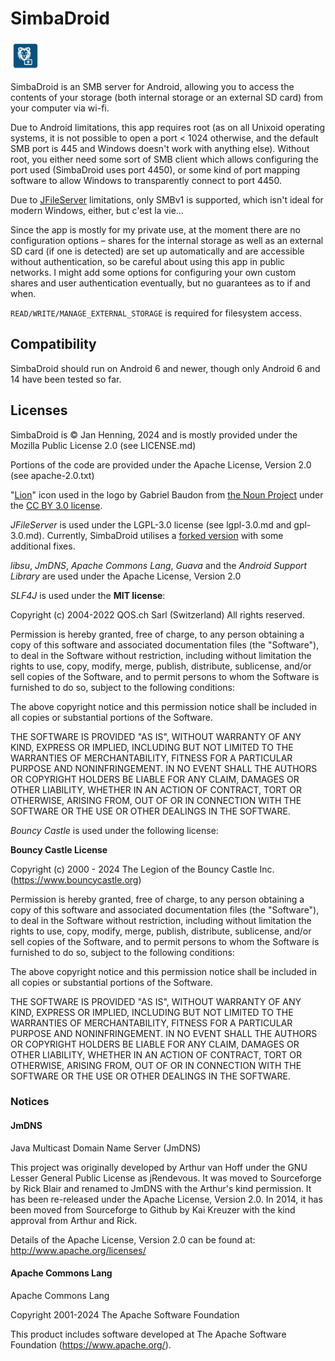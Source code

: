 # SimbaDroid

![App logo](app/src/main/res/mipmap-mdpi/ic_launcher.png)

SimbaDroid is an SMB server for Android, allowing you to access the contents of your storage (both
internal storage or an external SD card) from your computer via wi-fi.

Due to Android limitations, this app requires root (as on all Unixoid operating systems, it is not
possible to open a port < 1024 otherwise, and the default SMB port is 445 and Windows doesn't work
with anything else). Without root, you either need some sort of SMB client which allows configuring
the port used (SimbaDroid uses port 4450), or some kind of port mapping software to allow Windows to
transparently connect to port 4450.

Due to [JFileServer](https://github.com/FileSysOrg/jfileserver) limitations, only SMBv1 is
supported, which isn't ideal for modern Windows, either, but c'est la vie…

Since the app is mostly for my private use, at the moment there are no configuration options –
shares for the internal storage as well as an external SD card (if one is detected) are set up
automatically and are accessible without authentication, so be careful about using this app in
public networks. I might add some options for configuring your own custom shares and user
authentication eventually, but no guarantees as to if and when.

`READ/WRITE/MANAGE_EXTERNAL_STORAGE` is required for filesystem access.

## Compatibility

SimbaDroid should run on Android 6 and newer, though only Android 6 and 14 have been tested so far.

## Licenses

SimbaDroid is © Jan Henning, 2024 and is mostly provided under the Mozilla Public License 2.0
(see LICENSE.md)

Portions of the code are provided under the Apache License, Version 2.0 (see apache-2.0.txt)

"[Lion](https://thenounproject.com/icon/lion-6029941/)" icon used in the logo by Gabriel Baudon
from [the Noun Project](https://thenounproject.com/)  under the
[CC BY 3.0 license](https://creativecommons.org/licenses/by/3.0/).

_JFileServer_ is used under the LGPL-3.0 license (see lgpl-3.0.md and gpl-3.0.md). Currently,
SimbaDroid utilises a [forked version](https://github.com/buttercookie42/jfileserver) with some
additional fixes.

_libsu_, _JmDNS_, _Apache Commons Lang_, _Guava_ and the _Android Support Library_ are used under
the Apache License, Version 2.0

_SLF4J_ is used under the **MIT license**:

Copyright (c) 2004-2022 QOS.ch Sarl (Switzerland)
All rights reserved.

Permission is hereby granted, free  of charge, to any person obtaining
a  copy  of this  software  and  associated  documentation files  (the
"Software"), to  deal in  the Software without  restriction, including
without limitation  the rights to  use, copy, modify,  merge, publish,
distribute,  sublicense, and/or sell  copies of  the Software,  and to
permit persons to whom the Software  is furnished to do so, subject to
the following conditions:

The  above  copyright  notice  and  this permission  notice  shall  be
included in all copies or substantial portions of the Software.

THE  SOFTWARE IS  PROVIDED  "AS  IS", WITHOUT  WARRANTY  OF ANY  KIND,
EXPRESS OR  IMPLIED, INCLUDING  BUT NOT LIMITED  TO THE  WARRANTIES OF
MERCHANTABILITY,    FITNESS    FOR    A   PARTICULAR    PURPOSE    AND
NONINFRINGEMENT. IN NO EVENT SHALL THE AUTHORS OR COPYRIGHT HOLDERS BE
LIABLE FOR ANY CLAIM, DAMAGES OR OTHER LIABILITY, WHETHER IN AN ACTION
OF CONTRACT, TORT OR OTHERWISE,  ARISING FROM, OUT OF OR IN CONNECTION
WITH THE SOFTWARE OR THE USE OR OTHER DEALINGS IN THE SOFTWARE.

_Bouncy Castle_ is used under the following license:

**Bouncy Castle License**

Copyright (c) 2000 - 2024 The Legion of the Bouncy Castle Inc. (https://www.bouncycastle.org)

Permission is hereby granted, free of charge, to any person obtaining a copy of this software and
associated documentation files (the "Software"), to deal in the Software without restriction,
including without limitation the rights to use, copy, modify, merge, publish, distribute,
sublicense, and/or sell copies of the Software, and to permit persons to whom the Software is
furnished to do so, subject to the following conditions:

The above copyright notice and this permission notice shall be included in all copies or substantial
portions of the Software.

THE SOFTWARE IS PROVIDED "AS IS", WITHOUT WARRANTY OF ANY KIND, EXPRESS OR IMPLIED, INCLUDING BUT
NOT LIMITED TO THE WARRANTIES OF MERCHANTABILITY, FITNESS FOR A PARTICULAR PURPOSE AND
NONINFRINGEMENT. IN NO EVENT SHALL THE AUTHORS OR COPYRIGHT HOLDERS BE LIABLE FOR ANY CLAIM,
DAMAGES OR OTHER LIABILITY, WHETHER IN AN ACTION OF CONTRACT, TORT OR OTHERWISE, ARISING FROM, OUT
OF OR IN CONNECTION WITH THE SOFTWARE OR THE USE OR OTHER DEALINGS IN THE SOFTWARE.

### Notices
#### JmDNS

Java Multicast Domain Name Server (JmDNS)

This project was originally developed by Arthur van Hoff under the GNU
Lesser General Public License as jRendevous.  It was moved to Sourceforge
by Rick Blair and renamed to JmDNS with the Arthur's kind permission.
It has been re-released under the Apache License, Version 2.0.
In 2014, it has been moved from Sourceforge to Github by Kai Kreuzer
with the kind approval from Arthur and Rick.

Details of the Apache License, Version 2.0 can be found at:
http://www.apache.org/licenses/

#### Apache Commons Lang

Apache Commons Lang

Copyright 2001-2024 The Apache Software Foundation

This product includes software developed at
The Apache Software Foundation (https://www.apache.org/).